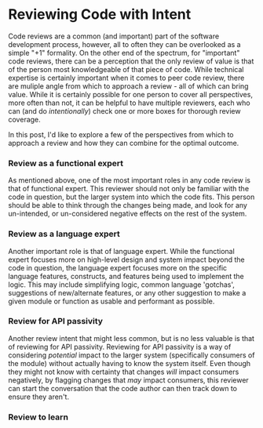 # Reviewing Code with Intent

Code reviews are a common (and important) part of the software development process, however, all to often they can be overlooked as a simple "+1" formality.  On the other end of the spectrum, for "important" code reviews, there can be a perception that the only review of value is that of the person most knowledgeable of that piece of code.  While technical expertise is certainly important when it comes to peer code review, there are muliple angle from which to approach a review - all of which can bring value.  While it is certainly possible for one person to cover all perspectives, more often than not, it can be helpful to have multiple reviewers, each who can (and do _intentionally_) check one or more boxes for thorough review coverage.

In this post, I'd like to explore a few of the perspectives from which to approach a review and how they can combine for the optimal outcome.

### Review as a functional expert

As mentioned above, one of the most important roles in any code review is that of functional expert.  This reviewer should not only be familiar with the code in question, but the larger system into which the code fits.  This person should be able to think through the changes being made, and look for any un-intended, or un-considered negative effects on the rest of the system.

### Review as a language expert

Another important role is that of language expert.  While the functional expert focuses more on high-level design and system impact beyond the code in question, the language expert focuses more on the specific language features, constructs, and features being used to implement the logic.  This may include simplifying logic, common language 'gotchas', suggestions of new/alternate features, or any other suggestion to make a given module or function as usable and performant as possible.

### Review for API passivity

Another review intent that might less common, but is no less valuable is that of reviewing for API passivity.  Reviewing for API passivity is a way of considering _potential_ impact to the larger system (specifically consumers of the module) without actually having to know the system itself.  Even though they might not know with certainty that changes _will_ impact consumers negatively, by flagging changes that _may_ impact consumers, this reviewer can start the conversation that the code author can then track down to ensure they aren't.

### Review to learn
